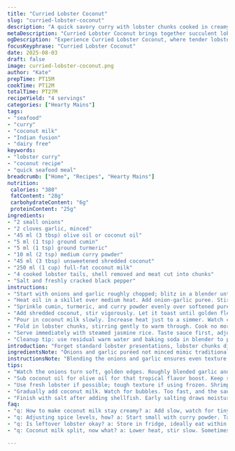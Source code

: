 ```yaml
---
title: "Curried Lobster Coconut"
slug: "curried-lobster-coconut"
description: "A quick savory curry with lobster chunks cooked in creamy coconut milk and a spice mix featuring cumin and turmeric instead of traditional garam masala. Fresh aromatics pureed for consistency and depth. Finished with shredded coconut for texture and toasts slightly in the pan. Served best over fragrant jasmine rice. Dairy and gluten free. No eggs or nuts. Adjust spice level by varying the curry powder. Lobster can be swapped with shrimp or crab meat in a pinch. Essential to watch the coconut milk simmer and thicken slightly without breaking. Flavor builds quickly—don’t overcook the shellfish. Subtle coconut oil can replace olive oil for added flavor. Salting at the end keeps lobster tender."
metaDescription: "Curried Lobster Coconut brings together succulent lobster in creamy coconut milk, with a flavor punch from spices like cumin and turmeric."
ogDescription: "Experience Curried Lobster Coconut, where tender lobster chunks meet creamy coconut and aromatic spices for a curry that's unforgettable."
focusKeyphrase: "Curried Lobster Coconut"
date: 2025-08-03
draft: false
image: curried-lobster-coconut.png
author: "Kate"
prepTime: PT15M
cookTime: PT12M
totalTime: PT27M
recipeYield: "4 servings"
categories: ["Hearty Mains"]
tags:
- "seafood"
- "curry"
- "coconut milk"
- "Indian fusion"
- "dairy free"
keywords:
- "lobster curry"
- "coconut recipe"
- "quick seafood meal"
breadcrumb: ["Home", "Recipes", "Hearty Mains"]
nutrition: 
 calories: "380"
 fatContent: "28g"
 carbohydrateContent: "6g"
 proteinContent: "25g"
ingredients:
- "2 small onions"
- "2 cloves garlic, minced"
- "45 ml (3 tbsp) olive oil or coconut oil"
- "5 ml (1 tsp) ground cumin"
- "5 ml (1 tsp) ground turmeric"
- "10 ml (2 tsp) medium curry powder"
- "45 ml (3 tbsp) unsweetened shredded coconut"
- "250 ml (1 cup) full-fat coconut milk"
- "4 cooked lobster tails, shell removed and meat cut into chunks"
- "Salt and freshly cracked black pepper"
instructions:
- "Start with onions and garlic roughly chopped; blitz in a blender until creamy. Roughness in puree helps bind sauce later."
- "Heat oil in a skillet over medium heat. Add onion-garlic puree. Stir frequently, cook until softened and edges begin to brown slightly, around 6-8 minutes. This step unlocks natural sweetness and removes harsh rawness."
- "Sprinkle cumin, turmeric, and curry powder evenly over softened puree. Toast spices with gentle stirring for 1-2 minutes. You want them fragrant but not burnt; burnt spices taste bitter."
- "Add shredded coconut, stir vigorously. Let it toast until golden flecks appear, about 1 minute. This adds texture contrast and deepens nutty flavor."
- "Pour in coconut milk slowly. Increase heat just to a simmer. Watch carefully for tiny bubbles forming around the edges. Allow to reduce gently for 6-7 minutes until sauce thickens slightly and coats back of a spoon."
- "Fold in lobster chunks, stirring gently to warm through. Cook no more than 3 minutes—shellfish will toughen if overdone. Finish with salt and pepper to taste."
- "Serve immediately with steamed jasmine rice. Taste sauce first, adjust seasoning. Carry over heat from resting lobster can warm sauce a bit more."
- "Cleanup tip: use residual warm water and baking soda in blender to prevent buildup from sticky garlic and onion."
introduction: "Forget standard lobster presentations, lobster chunks dive into creamy coconut curry. Onion and garlic blended smooth, slow-cooked till sweet, then hit with earthy turmeric and cumin instead of usual garam masala. Shredded coconut toasts in the pan—watch the color shifts, smell that toasty coconut aroma? Coconut milk simmers, thickening, carrying those fat-soluble flavors evenly. Lobster folds in at the last moment, warmed, not cooked raw or rubbery. Use what you have. Shrimp or crab fit here too. Olive oil’s fine, but coconut oil amps the aroma, adds that tropical undertone. Rice steaming nearby works as starch buffer. Salt last. Keep lobster tender. Quick, not rushed. Clean blender fast to avoid pungent buildup. Kitchen hustle with rewards."
ingredientsNote: "Onions and garlic puréed not minced mimic traditional masala base but smoother texture. If blender unavailable, finely chop and sweat longer. Olive oil adds neutral fruitiness; coconut oil deepens the tropical profile—choose based on flavor target. Spices—cumin and turmeric substituted for garam masala; cumin grounds earthiness, turmeric adds warmth and color. Medium curry powder to maintain heat balance; increase/decrease per spice tolerance. Toasted shredded coconut critical for texture contrast and flavor lift; avoid sweetened coconut unless a sweeter dish desired. Full-fat coconut milk ensures creamy mouthfeel and richness; light coconut milk makes sauce fragile and thin. Use fresh cooked lobster tails—tail meat is tender, less fibrous than claw. Salt only after warming lobster prevents toughness. Can swap lobster with firm white fish, shrimp, or crab for budget or availability. Jasmine rice preferred for fragrant subtlety; basmati acceptable. Key errors to avoid: rushed caramelization, burning spices, cooking shellfish too long causing rubbery texture."
instructionsNote: "Blending the onions and garlic ensures even texture, prevents raw chunks. Cook puree slowly over medium heat watching for color changes—golden patches at edges signal proper caramelization, not burnt. It’s the foundational flavor layer. Spices add tolerance to flavor complexity but must be toasted with care, no blackening. Toasting shredded coconut develops nuttiness and texture, watch closely as it browns in under two minutes. Adding coconut milk should be gradual to keep sauce smooth; raise heat only enough for steady simmer, bubbles forming at edges. Sauce will thicken subtly but don’t reduce too far or sauce becomes pasty and loses silkiness. Introduce lobster near end; it only needs warming, not cooking through. Overcooked lobster becomes stringy and tough, defeats the point of the delicate shellfish. Season only after lobster is added, salt draws moisture out prematurely if done earlier. Serve hot with fragrant rice. The residual heat of lobster meat will slightly intensify sauce aroma just after plating. Practical kitchen tips—blend onion/garlic mix first, then double blender rinse with warm water and baking soda promptly—garlic smell notoriously lingers. Taste sauce midway, adjust spice and salt gradually rather than all at once. If coconut milk splits, reduce heat and stir slowly to bring back emulsification. When pressed for time, replace fresh lobster with good quality cooked crab meat; adjust cooking times."
tips:
- "Watch the onions turn soft, golden edges. Roughly blended garlic and onion will create a better base. Patience while caramelizing. Quick fry burns the flavor."
- "Sub coconut oil for olive oil for that tropical flavor boost. Keep spices fresh, close attention while toasting—just fragrant, not burnt. Careful not to rush."
- "Use fresh lobster if possible; tough texture if using frozen. Shrimp or crab can work, just adjust cooking time. Less time with shrimp; overcooked equals rubbery."
- "Gradually add coconut milk. Watch for bubbles. Too fast, and the sauce could split. Stir gently—keeping it even. Consistency is key; too thick isn't what you want."
- "Finish with salt after adding shellfish. Early salting draws moisture away. Lobsters need tenderness; over-salting makes tough. Taste and adjust just before serving."
faq:
- "q: How to make coconut milk stay creamy? a: Add slow, watch for tiny bubbles. Heat too high breaks it down. Stir as it simmers, keep it steady."
- "q: Adjusting spice levels, how? a: Start small with curry powder. Taste while cooking, then add more if needed. You can always stir in later."
- "q: Is leftover lobster okay? a: Store in fridge, ideally eat within a couple days. Heat gently. Can get tough; moisture helps keep tenderness."
- "q: Coconut milk split, now what? a: Lower heat, stir slow. Sometimes it blends back together. If not, use it in soups. Flavor still there."

---
```


